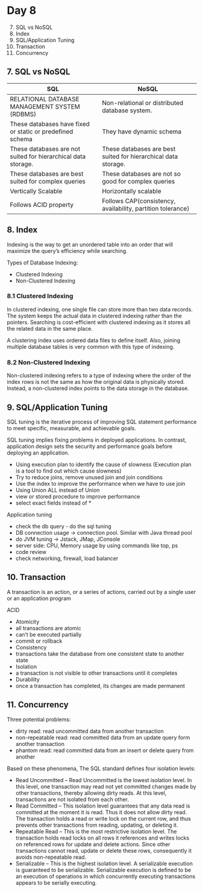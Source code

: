 # Day 8
7. SQL vs NoSQL
8. Index
9. SQL/Application Tuning
10. Transaction
11. Concurrency 


## 7. SQL vs NoSQL
|SQL	|NoSQL|
|---|---|
|RELATIONAL DATABASE MANAGEMENT SYSTEM (RDBMS)	|Non-relational or distributed database system.|
|These databases have fixed or static or predefined schema	|They have dynamic schema|
|These databases are not suited for hierarchical data storage.	|These databases are best suited for hierarchical data storage.|
|These databases are best suited for complex queries	|These databases are not so good for complex queries|
|Vertically Scalable	|Horizontally scalable|
|Follows ACID property	|Follows CAP(consistency, availability, partition tolerance)|

## 8. Index
Indexing is the way to get an unordered table into an order that will maximize the query’s efficiency while searching.

Types of Database Indexing:
- Clustered Indexing
- Non-Clustered Indexing

### 8.1 Clustered Indexing
In clustered indexing, one single file can store more than two data records. The system keeps the actual data in clustered indexing rather than the pointers. Searching is cost-efficient with clustered indexing as it stores all the related data in the same place.

A clustering index uses ordered data files to define itself. Also, joining multiple database tables is very common with this type of indexing.

### 8.2 Non-Clustered Indexing
Non-clustered indexing refers to a type of indexing where the order of the index rows is not the same as how the original data is physically stored. Instead, a non-clustered index points to the data storage in the database.

## 9. SQL/Application Tuning

SQL tuning is the iterative process of improving SQL statement performance to meet specific, measurable, and achievable goals.

SQL tuning implies fixing problems in deployed applications. In contrast, application design sets the security and performance goals before deploying an application.

- Using execution plan to identify the cause of slowness (Execution plan is a tool to find out which cause slowness)
- Try to reduce joins, remove unused join and join conditions
- Use the index to improve the performance when we have to use join
- Using Union ALL instead of Union 
- view or stored procedure to improve performance
- select exact fields instead of *

Application tuning
- check the db query - do the sql tuning
- DB connection usage  -> connection pool. Similar with Java thread pool
- do JVM tuning -> Jstack, JMap, JConsole
- server side: CPU, Memory usage by using commands like top, ps
- code review 
- check networking, firewall, load balancer


## 10. Transaction
A transaction is an action, or a series of actions, carried out by a single user or an application program

ACID
- Atomicity
 - all transactions are atomic
 - can’t be executed partially
 - commit or rollback
- Consistency
 - transactions take the database from one consistent state to another state
- Isolation
 - a transaction is not visible to other transactions until it completes
- Durability
 - once a transaction has completed, its changes are made permanent

## 11. Concurrency
Three potential problems:
- dirty read: read uncommitted data from another transaction
- non-repeatable read: read committed data from an update query form another transaction
- phantom read: read committed data from an insert or delete query from another

Based on these phenomena, The SQL standard defines four isolation levels:

- Read Uncommitted – Read Uncommitted is the lowest isolation level. In this level, one transaction may read not yet committed changes made by other transactions, thereby allowing dirty reads. At this level, transactions are not isolated from each other.
- Read Committed – This isolation level guarantees that any data read is committed at the moment it is read. Thus it does not allow dirty read. The transaction holds a read or write lock on the current row, and thus prevents other transactions from reading, updating, or deleting it.
- Repeatable Read – This is the most restrictive isolation level. The transaction holds read locks on all rows it references and writes locks on referenced rows for update and delete actions. Since other transactions cannot read, update or delete these rows, consequently it avoids non-repeatable read.
- Serializable – This is the highest isolation level. A serializable execution is guaranteed to be serializable. Serializable execution is defined to be an execution of operations in which concurrently executing transactions appears to be serially executing.

